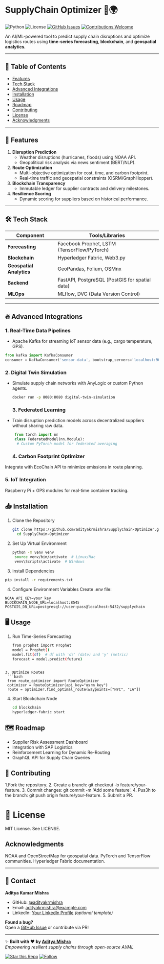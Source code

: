 # SupplyChain Optimizer 🚚🌍

![Python](https://img.shields.io/badge/Python-3.9%2B-blue)
![License](https://img.shields.io/badge/License-MIT-green)
[![GitHub Issues](https://img.shields.io/github/issues/adityakrmishra/SupplyChain-Optimizer)](https://github.com/adityakrmishra/SupplyChain-Optimizer/issues)
[![Contributions Welcome](https://img.shields.io/badge/contributions-welcome-brightgreen)](CONTRIBUTING.md)

An AI/ML-powered tool to predict supply chain disruptions and optimize logistics routes using **time-series forecasting**, **blockchain**, and **geospatial analytics**.

---

## 📌 Table of Contents
- [Features](#-features)
- [Tech Stack](#-tech-stack)
- [Advanced Integrations](#-advanced-integrations)
- [Installation](#-installation)
- [Usage](#-usage)
- [Roadmap](#-roadmap)
- [Contributing](#-contributing)
- [License](#-license)
- [Acknowledgments](#-acknowledgments)

---

## 🚀 Features

1. **Disruption Prediction**
   - Weather disruptions (hurricanes, floods) using NOAA API.
   - Geopolitical risk analysis via news sentiment (BERT/NLP).
2. **Route Optimization**
   - Multi-objective optimization for cost, time, and carbon footprint.
   - Real-time traffic and geospatial constraints (OSRM/GraphHopper).
3. **Blockchain Transparency**
   - Immutable ledger for supplier contracts and delivery milestones.
4. **Resilience Scoring**
   - Dynamic scoring for suppliers based on historical performance.

---

## 🛠 Tech Stack

| Component               | Tools/Libraries                                                                 |
|-------------------------|---------------------------------------------------------------------------------|
| **Forecasting**         | Facebook Prophet, LSTM (TensorFlow/PyTorch)                                     |
| **Blockchain**          | Hyperledger Fabric, Web3.py                                                     |
| **Geospatial Analytics**| GeoPandas, Folium, OSMnx                                                        |
| **Backend**             | FastAPI, PostgreSQL (PostGIS for spatial data)                                  |
| **MLOps**               | MLflow, DVC (Data Version Control)                                              |

---

## 🔥 Advanced Integrations

### 1. **Real-Time Data Pipelines**
   - Apache Kafka for streaming IoT sensor data (e.g., cargo temperature, GPS).
   ```python
   from kafka import KafkaConsumer
   consumer = KafkaConsumer('sensor-data', bootstrap_servers='localhost:9092')
```
### 2. **Digital Twin Simulation**
 - Simulate supply chain networks with AnyLogic or custom Python agents.
   ```bash
   docker run -p 8080:8080 digital-twin-simulation
   ```
   ### 3. **Federated Learning**
- Train disruption prediction models across decentralized suppliers without sharing raw data.
  ```python
   from torch import nn
   class FederatedModel(nn.Module):
    # Custom PyTorch model for federated averaging
    ```
  ### 4. **Carbon Footprint Optimizer**
Integrate with EcoChain API to minimize emissions in route planning.

### 5. **IoT Integration**
Raspberry Pi + GPS modules for real-time container tracking.

## 📥 Installation
1. Clone the Repository
   ```bash
   git clone https://github.com/adityakrmishra/SupplyChain-Optimizer.git
     cd SupplyChain-Optimizer
    ```
2. Set Up Virtual Environment
   ```bash
   python -m venv venv
    source venv/bin/activate  # Linux/Mac
    venv\Scripts\activate  # Windows
   ```
3. Install Dependencies
 ```bash
pip install -r requirements.txt
```
4. Configure Environment Variables
Create .env file:
```env
NOAA_API_KEY=your_key
BLOCKCHAIN_NODE_URL=localhost:8545
POSTGIS_DB_URL=postgresql://user:pass@localhost:5432/supplychain
```
## 🖥 Usage
1. Run Time-Series Forecasting
   ```bash
   from prophet import Prophet
   model = Prophet()
   model.fit(df)  # df with 'ds' (date) and 'y' (metric)
   forecast = model.predict(future)
  ```

3. Optimize Routes
   ```bash
   from route_optimizer import RouteOptimizer
   optimizer = RouteOptimizer(api_key="osrm_key")
   route = optimizer.find_optimal_route(waypoints=["NYC", "LA"])
   ```

4. Start Blockchain Node
   ```bash
   cd blockchain
   hyperledger-fabric start
   ```



## 🗺 Roadmap
- Supplier Risk Assessment Dashboard
- Integration with SAP Logistics
- Reinforcement Learning for Dynamic Re-Routing
- GraphQL API for Supply Chain Queries

## 🤝 Contributing
1.Fork the repository.
2. Create a branch: git checkout -b feature/your-feature.
3. Commit changes: git commit -m 'Add some feature'.
4. Pus3h to the branch: git push origin feature/your-feature.
5. Submit a PR.

# 📜 License
MIT License. See LICENSE.

##  Acknowledgments
NOAA and OpenStreetMap for geospatial data.
PyTorch and TensorFlow communities.
Hyperledger Fabric documentation.


---

## 📧 Contact

**Aditya Kumar Mishra**  
- GitHub: [@adityakrmishra](https://github.com/adityakrmishra)  
- Email: [adityakrmishra@example.com](mailto:adityakrmishra@example.com)  
- LinkedIn: [Your LinkedIn Profile](https://linkedin.com/in/yourprofile) *(optional template)*  

**Found a bug?**  
Open a [GitHub Issue](https://github.com/adityakrmishra/SupplyChain-Optimizer/issues) or contribute via PR!

---

✨ **Built with ❤️ by [Aditya Mishra](https://github.com/adityakrmishra)**  
*Empowering resilient supply chains through open-source AI/ML*  

[![Star this Repo](https://img.shields.io/github/stars/adityakrmishra/SupplyChain-Optimizer?style=social)](https://github.com/adityakrmishra/SupplyChain-Optimizer/stargazers)
[![Follow](https://img.shields.io/github/followers/adityakrmishra?style=social)](https://github.com/adityakrmishra)
